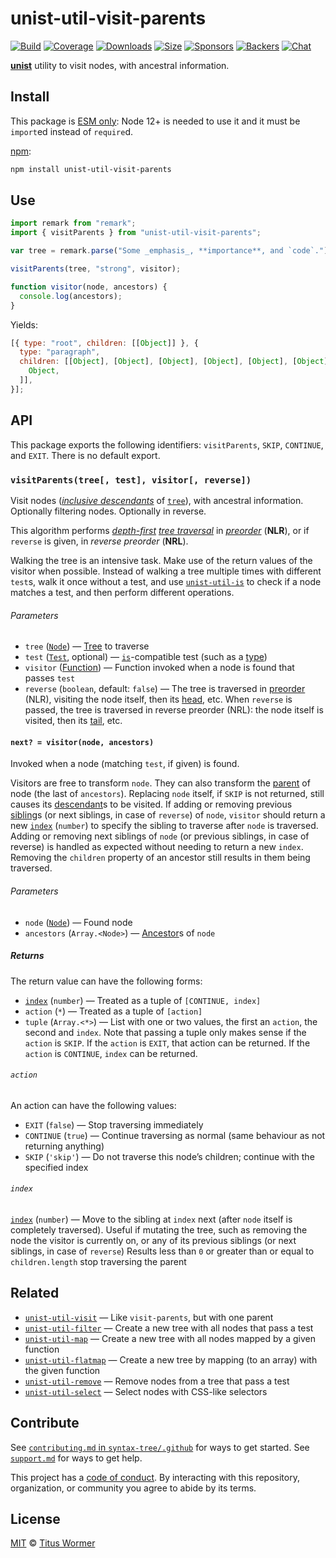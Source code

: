 # unist-util-visit-parents

[![Build][build-badge]][build] [![Coverage][coverage-badge]][coverage]
[![Downloads][downloads-badge]][downloads] [![Size][size-badge]][size]
[![Sponsors][sponsors-badge]][collective]
[![Backers][backers-badge]][collective] [![Chat][chat-badge]][chat]

[**unist**][unist] utility to visit nodes, with ancestral information.

## Install

This package is
[ESM only](https://gist.github.com/sindresorhus/a39789f98801d908bbc7ff3ecc99d99c):
Node 12+ is needed to use it and it must be `import`ed instead of `require`d.

[npm][npm]:

```sh
npm install unist-util-visit-parents
```

## Use

```js
import remark from "remark";
import { visitParents } from "unist-util-visit-parents";

var tree = remark.parse("Some _emphasis_, **importance**, and `code`.");

visitParents(tree, "strong", visitor);

function visitor(node, ancestors) {
  console.log(ancestors);
}
```

Yields:

```js
[{ type: "root", children: [[Object]] }, {
  type: "paragraph",
  children: [[Object], [Object], [Object], [Object], [Object], [Object], [
    Object,
  ]],
}];
```

## API

This package exports the following identifiers: `visitParents`, `SKIP`,
`CONTINUE`, and `EXIT`. There is no default export.

### `visitParents(tree[, test], visitor[, reverse])`

Visit nodes ([_inclusive descendants_][descendant] of [`tree`][tree]), with
ancestral information. Optionally filtering nodes. Optionally in reverse.

This algorithm performs [_depth-first_][depth-first]
[_tree traversal_][tree-traversal] in [_preorder_][preorder] (**NLR**), or if
`reverse` is given, in _reverse preorder_ (**NRL**).

Walking the tree is an intensive task. Make use of the return values of the
visitor when possible. Instead of walking a tree multiple times with different
`test`s, walk it once without a test, and use [`unist-util-is`][is] to check if
a node matches a test, and then perform different operations.

###### Parameters

- `tree` ([`Node`][node]) — [Tree][Tree] to traverse
- `test` ([`Test`][is], optional) — [`is`][is]-compatible test (such as a
  [type][type])
- `visitor` ([Function][visitor]) — Function invoked when a node is found that
  passes `test`
- `reverse` (`boolean`, default: `false`) — The tree is traversed in
  [preorder][preorder] (NLR), visiting the node itself, then its [head][head],
  etc. When `reverse` is passed, the tree is traversed in reverse preorder
  (NRL): the node itself is visited, then its [tail][tail], etc.

#### `next? = visitor(node, ancestors)`

Invoked when a node (matching `test`, if given) is found.

Visitors are free to transform `node`. They can also transform the
[parent][parent] of node (the last of `ancestors`). Replacing `node` itself, if
`SKIP` is not returned, still causes its [descendant][descendant]s to be
visited. If adding or removing previous [sibling][sibling]s (or next siblings,
in case of `reverse`) of `node`, `visitor` should return a new [`index`][index]
(`number`) to specify the sibling to traverse after `node` is traversed. Adding
or removing next siblings of `node` (or previous siblings, in case of reverse)
is handled as expected without needing to return a new `index`. Removing the
`children` property of an ancestor still results in them being traversed.

###### Parameters

- `node` ([`Node`][node]) — Found node
- `ancestors` (`Array.<Node>`) — [Ancestor][Ancestor]s of `node`

##### Returns

The return value can have the following forms:

- [`index`][index] (`number`) — Treated as a tuple of `[CONTINUE, index]`
- `action` (`*`) — Treated as a tuple of `[action]`
- `tuple` (`Array.<*>`) — List with one or two values, the first an `action`,
  the second and `index`. Note that passing a tuple only makes sense if the
  `action` is `SKIP`. If the `action` is `EXIT`, that action can be returned. If
  the `action` is `CONTINUE`, `index` can be returned.

###### `action`

An action can have the following values:

- `EXIT` (`false`) — Stop traversing immediately
- `CONTINUE` (`true`) — Continue traversing as normal (same behaviour as not
  returning anything)
- `SKIP` (`'skip'`) — Do not traverse this node’s children; continue with the
  specified index

###### `index`

[`index`][index] (`number`) — Move to the sibling at `index` next (after `node`
itself is completely traversed). Useful if mutating the tree, such as removing
the node the visitor is currently on, or any of its previous siblings (or next
siblings, in case of `reverse`) Results less than `0` or greater than or equal
to `children.length` stop traversing the parent

## Related

- [`unist-util-visit`](https://github.com/syntax-tree/unist-util-visit) — Like
  `visit-parents`, but with one parent
- [`unist-util-filter`](https://github.com/syntax-tree/unist-util-filter) —
  Create a new tree with all nodes that pass a test
- [`unist-util-map`](https://github.com/syntax-tree/unist-util-map) — Create a
  new tree with all nodes mapped by a given function
- [`unist-util-flatmap`](https://gitlab.com/staltz/unist-util-flatmap) — Create
  a new tree by mapping (to an array) with the given function
- [`unist-util-remove`](https://github.com/syntax-tree/unist-util-remove) —
  Remove nodes from a tree that pass a test
- [`unist-util-select`](https://github.com/syntax-tree/unist-util-select) —
  Select nodes with CSS-like selectors

## Contribute

See [`contributing.md` in `syntax-tree/.github`][contributing] for ways to get
started. See [`support.md`][support] for ways to get help.

This project has a [code of conduct][coc]. By interacting with this repository,
organization, or community you agree to abide by its terms.

## License

[MIT][license] © [Titus Wormer][author]

<!-- Definition -->

[build-badge]: https://github.com/syntax-tree/unist-util-visit-parents/workflows/main/badge.svg
[build]: https://github.com/syntax-tree/unist-util-visit-parents/actions
[coverage-badge]: https://img.shields.io/codecov/c/github/syntax-tree/unist-util-visit-parents.svg
[coverage]: https://codecov.io/github/syntax-tree/unist-util-visit-parents
[downloads-badge]: https://img.shields.io/npm/dm/unist-util-visit-parents.svg
[downloads]: https://www.npmjs.com/package/unist-util-visit-parents
[size-badge]: https://img.shields.io/bundlephobia/minzip/unist-util-visit-parents.svg
[size]: https://bundlephobia.com/result?p=unist-util-visit-parents
[sponsors-badge]: https://opencollective.com/unified/sponsors/badge.svg
[backers-badge]: https://opencollective.com/unified/backers/badge.svg
[collective]: https://opencollective.com/unified
[chat-badge]: https://img.shields.io/badge/chat-discussions-success.svg
[chat]: https://github.com/syntax-tree/unist/discussions
[npm]: https://docs.npmjs.com/cli/install
[license]: license
[author]: https://wooorm.com
[unist]: https://github.com/syntax-tree/unist
[node]: https://github.com/syntax-tree/unist#node
[visitor]: #next--visitornode-ancestors
[contributing]: https://github.com/syntax-tree/.github/blob/HEAD/contributing.md
[support]: https://github.com/syntax-tree/.github/blob/HEAD/support.md
[coc]: https://github.com/syntax-tree/.github/blob/HEAD/code-of-conduct.md
[is]: https://github.com/syntax-tree/unist-util-is
[depth-first]: https://github.com/syntax-tree/unist#depth-first-traversal
[tree-traversal]: https://github.com/syntax-tree/unist#tree-traversal
[preorder]: https://github.com/syntax-tree/unist#preorder
[descendant]: https://github.com/syntax-tree/unist#descendant
[head]: https://github.com/syntax-tree/unist#head
[tail]: https://github.com/syntax-tree/unist#tail
[parent]: https://github.com/syntax-tree/unist#parent-1
[sibling]: https://github.com/syntax-tree/unist#sibling
[index]: https://github.com/syntax-tree/unist#index
[ancestor]: https://github.com/syntax-tree/unist#ancestor
[tree]: https://github.com/syntax-tree/unist#tree
[type]: https://github.com/syntax-tree/unist#type
